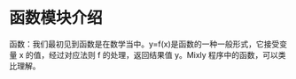 # 函数模块介绍

函数：我们最初见到函数是在数学当中。y=f\(x\)是函数的一种一般形式，它接受变量 x 的值，经过对应法则 f 的处理，返回结果值 y。Mixly 程序中的函数，可以类比理解。


